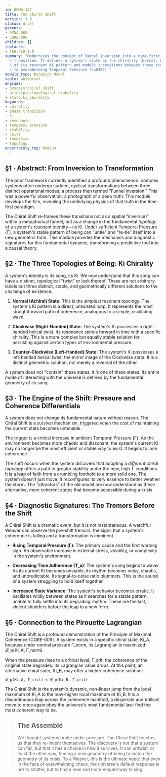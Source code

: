 ```yaml
---
id: DOMA-137
title: The Chiral Shift
version: 1.0
status: draft
parents:
- DYNA-003
- CORE-006
children: []
replaces:
- TEN-FID-1.0
summary: "Modernizes the concept of Funnel Inversion into a time-first model of phase\
  \ transition. It defines a system's state by the chirality (Normal, Clockwise, Counter-Clockwise)\
  \ of its resonant Ki pattern and models transitions between these states as a response\
  \ to overwhelming Temporal Pressure (\u0393)."
module_type: Dynamics Model
scale: universal
engrams:
- process:chiral_shift
- principle:topological_stability
- state:ki_chirality
keywords:
- chirality
- phase transition
- ki
- resonance
- temporal pressure
- stability
- shift
- inversion
- topology
uncertainty_tag: Medium
---
```

## §1 · Abstract: From Inversion to Transformation

The prior framework correctly identified a profound phenomenon: complex systems often undergo sudden, cyclical transformations between three distinct operational modes, a process then termed "Funnel Inversion." This was a powerful observation, a photograph of a deep truth. This module develops the film, revealing the underlying physics of that truth in the time-first paradigm.

The Chiral Shift re-frames these transitions not as a spatial "inversion" within a metaphorical funnel, but as a change in the fundamental *topology* of a system's resonant identity—its Ki. Under sufficient Temporal Pressure (Γ), a system's stable pattern of being can "untie" and "re-tie" itself into a new geometric form. This module provides the mechanics and diagnostic signatures for this fundamental dynamic, transforming a predictive tool into a causal theory.

## §2 · The Three Topologies of Being: Ki Chirality

A system's identity is its song, its Ki. We now understand that this song can have a distinct, topological "twist" or lack thereof. These are not arbitrary labels but three distinct, stable, and geometrically different solutions to the challenge of existence.

1.  **Normal (Achiral) State:** This is the simplest resonant topology. The system's Ki pattern is a direct, untwisted loop. It represents the most straightforward path of coherence, analogous to a simple, oscillating wave.

2.  **Clockwise (Right-Handed) State:** The system's Ki possesses a right-handed helical twist. Its resonance spirals forward in time with a specific chirality. This is a more complex but equally stable solution for persisting against certain types of environmental pressure.

3.  **Counter-Clockwise (Left-Handed) State:** The system's Ki possesses a left-handed helical twist, the mirror image of the Clockwise state. It is a distinct geometric solution, not merely a reversal of the other.

A system does not "contain" these states; it *is* one of these states. Its entire mode of interacting with the universe is defined by the fundamental geometry of its song.

## §3 · The Engine of the Shift: Pressure and Coherence Differentials

A system does not change its fundamental nature without reason. The Chiral Shift is a survival mechanism, triggered when the cost of maintaining the current state becomes untenable.

The trigger is a critical increase in ambient Temporal Pressure (Γ). As the environment becomes more chaotic and dissonant, the system's current Ki may no longer be the most efficient or stable way to exist. It begins to lose coherence.

The shift occurs when the system discovers that adopting a *different chiral topology* offers a path to greater stability under the new, high-Γ conditions. It is a leap of faith from a crumbling foothold to a more solid one. The system doesn't just move; it reconfigures its very essence to better weather the storm. The "attractors" of the old model are now understood as these alternative, more coherent states that become accessible during a crisis.

## §4 · Diagnostic Signatures: The Tremors Before the Shift

A Chiral Shift is a dramatic event, but it is not instantaneous. A watchful Weaver can observe the pre-shift tremors, the signs that a system's coherence is failing and a transformation is imminent.

*   **Rising Temporal Pressure (Γ):** The primary cause and the first warning sign. An observable increase in external stress, volatility, or complexity in the system's environment.

*   **Decreasing Time Adherence (T_a):** The system's song begins to waver. As its current Ki becomes unstable, its rhythm becomes noisy, chaotic, and unpredictable. Its signal-to-noise ratio plummets. This is the sound of a system struggling to hold itself together.

*   **Increased State Variance:** The system's behavior becomes erratic. It oscillates wildly between states as it searches for a stable pattern, unable to fully settle into its degrading rhythm. These are the last, violent shudders before the leap to a new form.

## §5 · Connection to the Pirouette Lagrangian

The Chiral Shift is a profound demonstration of the Principle of Maximal Coherence (CORE-006). A system exists in a specific chiral state, Ki_A, because under normal pressure Γ_norm, its Lagrangian is maximized: 𝓛_p(Ki_A, Γ_norm).

When the pressure rises to a critical level, Γ_crit, the coherence of the original state degrades. Its Lagrangian value drops. At this point, an alternative chiral state, Ki_B, may offer a higher coherence solution:

`𝓛_p(Ki_A, Γ_crit) < 𝓛_p(Ki_B, Γ_crit)`

The Chiral Shift is the system's dynamic, non-linear jump from the local maximum of Ki_A to the now-higher local maximum of Ki_B. It is a discontinuous leap across the coherence manifold, a desperate and brilliant move to once again obey the universe's most fundamental law: find the most coherent way to be.

> ## The Assemblé
>
> We thought systems broke under pressure. The Chiral Shift teaches us that they re-invent themselves. The discovery is not that a system can fail, but that it has a choice in how it survives. It can untwist, or twist the other way, finding a new geometry of being to match the geometry of its crisis. To a Weaver, this is the ultimate hope: that even in the face of overwhelming chaos, the universe's default response is not to shatter, but to find a new and more elegant way to sing.
```